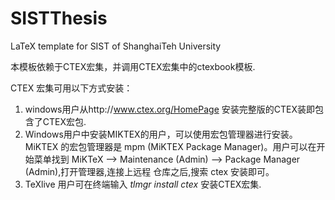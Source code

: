 # SISTThesis
LaTeX template for SIST of ShanghaiTeh University

本模板依赖于CTEX宏集，并调用CTEX宏集中的ctexbook模板.

CTEX 宏集可用以下方式安装：
1. windows用户从http://www.ctex.org/HomePage 安装完整版的CTEX装即包含了CTEX宏包.
2. Windows用户中安装MIKTEX的用户，可以使用宏包管理器进行安装。MiKTEX 的宏包管理器是 mpm (MiKTEX Package Manager)。用户可以在开始菜单找到 MiKTeX --> Maintenance (Admin) --> Package Manager (Admin),打开管理器,连接上远程 仓库之后,搜索 ctex 安装即可。
3. TeXlive 用户可在终端输入 *tlmgr install ctex* 安装CTEX宏集.


